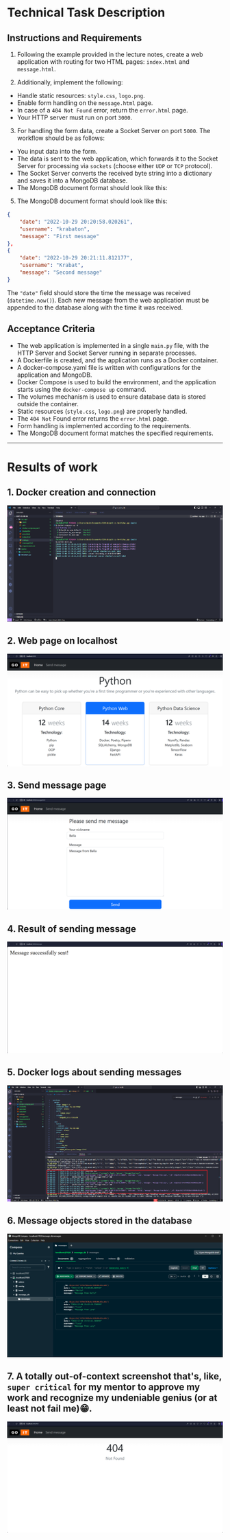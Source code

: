 # Technical Task Description

## Instructions and Requirements

1. Following the example provided in the lecture notes, create a web application with routing for two HTML pages: `index.html` and `message.html`.

2. Additionally, implement the following:

- Handle static resources: `style.css`, `logo.png`.
- Enable form handling on the `message.html` page.
- In case of a `404 Not Found` error, return the `error.html` page.
- Your HTTP server must run on port `3000`.

3. For handling the form data, create a Socket Server on port `5000`. The workflow should be as follows:

- You input data into the form.
- The data is sent to the web application, which forwards it to the Socket Server for processing via `sockets` (choose either `UDP` or `TCP` protocol).
- The Socket Server converts the received byte string into a dictionary and saves it into a MongoDB database.
- The MongoDB document format should look like this:

5. The MongoDB document format should look like this:

```json
{
	"date": "2022-10-29 20:20:58.020261",
	"username": "krabaton",
	"message": "First message"
},
{
	"date": "2022-10-29 20:21:11.812177",
	"username": "Krabat",
	"message": "Second message"
}
```

The `"date"` field should store the time the message was received (`datetime.now()`). Each new message from the web application must be appended to the database along with the time it was received.

## Acceptance Criteria

- The web application is implemented in a single `main.py` file, with the HTTP Server and Socket Server running in separate processes.
- A Dockerfile is created, and the application runs as a Docker container.
- A docker-compose.yaml file is written with configurations for the application and MongoDB.
- Docker Compose is used to build the environment, and the application starts using the `docker-compose up` command.
- The volumes mechanism is used to ensure database data is stored outside the container.
- Static resources (`style.css`, `logo.png`) are properly handled.
- The `404 Not` Found error returns the `error.html` page.
- Form handling is implemented according to the requirements.
- The MongoDB document format matches the specified requirements.

---

# Results of work

## **1. Docker creation and connection**

![Docker creation and connection](./screenshots/01.png)

## **2. Web page on localhost**

![Web page on localhost](./screenshots/02.png)

## **3. Send message page**

![Send message page](./screenshots/03.png)

## **4. Result of sending message**

![Result of sending message](./screenshots/04.png)

## **5. Docker logs about sending messages**

![Docker logs about sending messages](./screenshots/05.png)

## **6. Message objects stored in the database**

![Message objects stored in the database](./screenshots/06.png)

## **7. A totally out-of-context screenshot that's, like, `super critical` for my mentor to approve my work and recognize my undeniable genius (or at least not fail me)😁.**

![Page not found](./screenshots/07.png)
